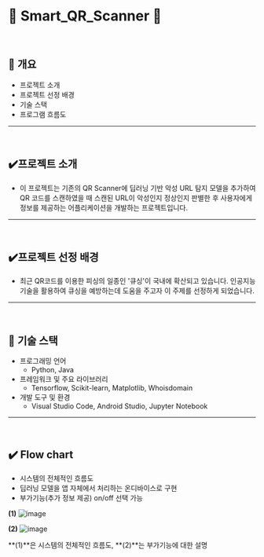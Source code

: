 # :iphone: Smart_QR_Scanner :iphone:
<br/>

## :pushpin: 개요 
- 프로젝트 소개
- 프로젝트 선정 배경
- 기술 스택
- 프로그램 흐름도

---
<br/>

## ✔️프로젝트 소개
- 이 프로젝트는 기존의 QR Scanner에 딥러닝 기반 악성 URL 탐지 모델을 추가하여 QR 코드를 스캔하였을 때 스캔된 URL이 악성인지 정상인지 판별한 후 사용자에게 정보를 제공하는 어플리케이션을 개발하는 프로젝트입니다.

---
<br/>

## ✔️프로젝트 선정 배경
- 최근 QR코드를 이용한 피싱의 일종인 '큐싱'이 국내에 확산되고 있습니다. 인공지능 기술을 활용하여 큐싱을 예방하는데 도움을 주고자 이 주제를 선정하게 되었습니다.

---
<br/>

## :shopping_cart: 기술 스택
- 프로그래밍 언어
   - Python, Java
- 프레임워크 및 주요 라이브러리
   - Tensorflow, Scikit-learn, Matplotlib, Whoisdomain
- 개발 도구 및 환경
   - Visual Studio Code, Android Studio, Jupyter Notebook

---
<br/>

## ✔️ Flow chart
- 시스템의 전체적인 흐름도
- 딥러닝 모델을 앱 자체에서 처리하는 온디바이스로 구현
- 부가기능(추가 정보 제공) on/off 선택 가능

**(1)**
![image](https://github.com/KJirung/Smart_QR_Scanner/assets/142071404/7c2a8525-64ce-4045-8d54-e31a6e6b22ce)

**(2)**
![image](https://github.com/KJirung/Smart_QR_Scanner/assets/142071404/d3c11614-09c9-4b4e-953e-a1e8c84f3dfd)

**(1)**은 시스템의 전체적인 흐름도, **(2)**는 부가기능에 대한 설명



